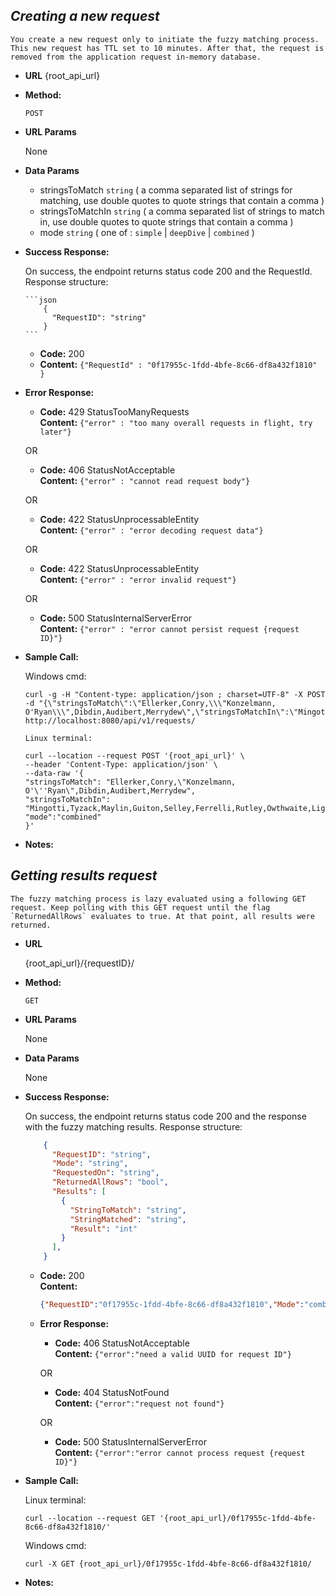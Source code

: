 ***Creating a new request***
----
    You create a new request only to initiate the fuzzy matching process. This new request has TTL set to 10 minutes. After that, the request is removed from the application request in-memory database.

* **URL** 
    {root_api_url}

* **Method:**
  
    `POST`
  
*  **URL Params**

     None

* **Data Params**

    * stringsToMatch `string` ( a comma separated list of strings for matching, use double quotes to quote strings that contain a comma )
    * stringsToMatchIn `string` ( a comma separated list of strings to match in, use double quotes to quote strings that contain a comma )
    * mode `string` ( one of : `simple` | `deepDive` | `combined` )

* **Success Response:**
  
    On success, the endpoint returns status code 200 and the RequestId.
    Response structure:

      ```json
          {
            "RequestID": "string"
          }
      ```

    * **Code:** 200 <br />
    *  **Content:** `{"RequestId" : "0f17955c-1fdd-4bfe-8c66-df8a432f1810" }`

* **Error Response:**

    * **Code:** 429 StatusTooManyRequests <br />
      **Content:** `{"error" : "too many overall requests in flight, try later"}`

    OR

    * **Code:** 406 StatusNotAcceptable <br />
      **Content:**  `{"error" : "cannot read request body"}`

    OR

    * **Code:** 422 StatusUnprocessableEntity <br />
      **Content:** `{"error" : "error decoding request data"}`
  
    OR

    * **Code:** 422 StatusUnprocessableEntity <br />
      **Content:** `{"error" : "error invalid request"}`

    OR

    * **Code:** 500 StatusInternalServerError <br />
      **Content:** `{"error" : "error cannot persist request {request ID}"}`

* **Sample Call:**

  	Windows cmd:

    ```Shell
    curl -g -H "Content-type: application/json ; charset=UTF-8" -X POST -d "{\"stringsToMatch\":\"Ellerker,Conry,\\\"Konzelmann, O'Ryan\\\",Dibdin,Audibert,Merrydew\",\"stringsToMatchIn\":\"Mingotti,Tyzack,Maylin,Guiton,Selley,Ferrelli,Rutley,Owthwaite,Liggett\",\"mode\":\"combined\"}" http://localhost:8080/api/v1/requests/
    ```

	  Linux terminal:

    ```Shell
    curl --location --request POST '{root_api_url}' \
    --header 'Content-Type: application/json' \
    --data-raw '{
    "stringsToMatch": "Ellerker,Conry,\"Konzelmann, O'\''Ryan\",Dibdin,Audibert,Merrydew",
    "stringsToMatchIn": "Mingotti,Tyzack,Maylin,Guiton,Selley,Ferrelli,Rutley,Owthwaite,Liggett",
    "mode":"combined"
    }'
    ```

* **Notes:**


***Getting results request***
----
    The fuzzy matching process is lazy evaluated using a following GET request. Keep polling with this GET request until the flag `ReturnedAllRows` evaluates to true. At that point, all results were returned.

* **URL**

    {root_api_url}/{requestID}/

* **Method:**
  
    `GET`
  
*  **URL Params**

    None

* **Data Params**

    None

* **Success Response:**

    On success, the endpoint returns status code 200 and the response with the fuzzy matching results.
    Response structure:

    ```json
        {
          "RequestID": "string",
          "Mode": "string",
          "RequestedOn": "string",
          "ReturnedAllRows": "bool",
          "Results": [
            {
              "StringToMatch": "string",
              "StringMatched": "string",
              "Result": "int"
            }
          ],
        }
    ```

    * **Code:** 200 <br />
      **Content:** 
      ```json
      {"RequestID":"0f17955c-1fdd-4bfe-8c66-df8a432f1810","Mode":"combined","RequestedOn":"2021-03-18T22:39:02","ReturnedAllRows":true,"Results":[{"StringToMatch":"Ellerker","StringMatched":"Selley","Result":57},{"StringToMatch":"Conry","StringMatched":"Guiton","Result":36},{"StringToMatch":"\\Konzelmann, O'Ryan\\","StringMatched":"Tyzack","Result":40},{"StringToMatch":"Dibdin","StringMatched":"Maylin","Result":33},{"StringToMatch":"Audibert","StringMatched":"Guiton","Result":42},{"StringToMatch":"Merrydew","StringMatched":"Ferrelli","Result":50}]}
      ```
 
  * **Error Response:**

    * **Code:** 406 StatusNotAcceptable <br />
      **Content:** `{"error":"need a valid UUID for request ID"}`

    OR

    * **Code:** 404 StatusNotFound <br />
      **Content:** `{"error":"request not found"}`

    OR

    * **Code:** 500 StatusInternalServerError <br />
      **Content:** `{"error":"error cannot process request {request ID}"}`

* **Sample Call:**

    Linux terminal:
    ```Shell
    curl --location --request GET '{root_api_url}/0f17955c-1fdd-4bfe-8c66-df8a432f1810/'
    ```

    Windows cmd:
    ```Shell
    curl -X GET {root_api_url}/0f17955c-1fdd-4bfe-8c66-df8a432f1810/
    ```

* **Notes:**
